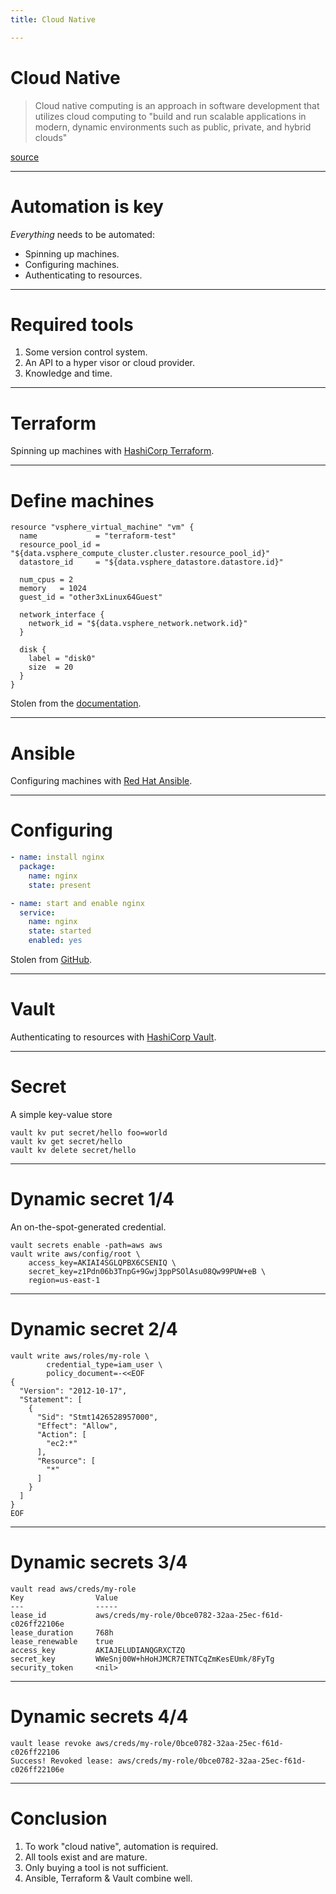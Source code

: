 ```yaml
---
title: Cloud Native

---
```


# Cloud Native

> Cloud native computing is an approach in software development that utilizes cloud computing to "build and run scalable applications in modern, dynamic environments such as public, private, and hybrid clouds"

[source](https://en.wikipedia.org/wiki/Cloud_native_computing)

---

# Automation is key

*Everything* needs to be automated:

- Spinning up machines.
- Configuring machines.
- Authenticating to resources.

---

# Required tools

1. Some version control system.
2. An API to a hyper visor or cloud provider.
3. Knowledge and time.

---

# Terraform

Spinning up machines with [HashiCorp Terraform](https://www.terraform.io/).

----

# Define machines

```hcl
resource "vsphere_virtual_machine" "vm" {
  name             = "terraform-test"
  resource_pool_id = "${data.vsphere_compute_cluster.cluster.resource_pool_id}"
  datastore_id     = "${data.vsphere_datastore.datastore.id}"

  num_cpus = 2
  memory   = 1024
  guest_id = "other3xLinux64Guest"

  network_interface {
    network_id = "${data.vsphere_network.network.id}"
  }

  disk {
    label = "disk0"
    size  = 20
  }
}
```

Stolen from the [documentation](https://registry.terraform.io/providers/hashicorp/vsphere/latest/docs/resources/virtual_machine).

---

# Ansible

Configuring machines with [Red Hat Ansible](https://www.ansible.com/).

----

# Configuring

```yaml
- name: install nginx
  package:
    name: nginx
    state: present

- name: start and enable nginx
  service:
    name: nginx
    state: started
    enabled: yes
```
Stolen from [GitHub](https://github.com/robertdebock/ansible-role-nginx/blob/master/tasks/main.yml).

---

# Vault

Authenticating to resources with [HashiCorp Vault](https://www.vaultproject.io/).

----

# Secret

A simple key-value store

```shell
vault kv put secret/hello foo=world
vault kv get secret/hello
vault kv delete secret/hello
```

----

# Dynamic secret 1/4

An on-the-spot-generated credential.

```shell
vault secrets enable -path=aws aws
vault write aws/config/root \
    access_key=AKIAI4SGLQPBX6CSENIQ \
    secret_key=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 \
    region=us-east-1
```

----

# Dynamic secret 2/4

```shell
vault write aws/roles/my-role \
        credential_type=iam_user \
        policy_document=-<<EOF
{
  "Version": "2012-10-17",
  "Statement": [
    {
      "Sid": "Stmt1426528957000",
      "Effect": "Allow",
      "Action": [
        "ec2:*"
      ],
      "Resource": [
        "*"
      ]
    }
  ]
}
EOF
```

----

# Dynamic secrets 3/4

```shell
vault read aws/creds/my-role
Key                Value
---                -----
lease_id           aws/creds/my-role/0bce0782-32aa-25ec-f61d-c026ff22106e
lease_duration     768h
lease_renewable    true
access_key         AKIAJELUDIANQGRXCTZQ
secret_key         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
security_token     <nil>
```

----

# Dynamic secrets 4/4

```
vault lease revoke aws/creds/my-role/0bce0782-32aa-25ec-f61d-c026ff22106
Success! Revoked lease: aws/creds/my-role/0bce0782-32aa-25ec-f61d-c026ff22106e
```

---

# Conclusion

1. To work "cloud native", automation is required.
2. All tools exist and are mature.
3. Only buying a tool is not sufficient.
4. Ansible, Terraform & Vault combine well.
